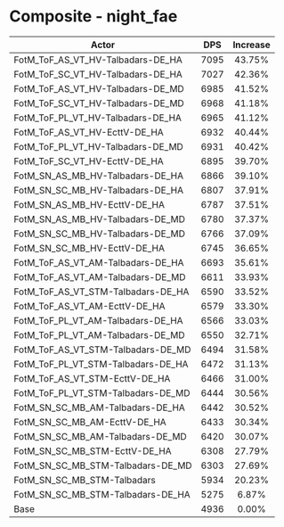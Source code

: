 # Composite - night_fae
| Actor | DPS | Increase |
|---|:---:|:---:|
|FotM_ToF_AS_VT_HV-Talbadars-DE_HA|7095|43.75%|
|FotM_ToF_SC_VT_HV-Talbadars-DE_HA|7027|42.36%|
|FotM_ToF_AS_VT_HV-Talbadars-DE_MD|6985|41.52%|
|FotM_ToF_SC_VT_HV-Talbadars-DE_MD|6968|41.18%|
|FotM_ToF_PL_VT_HV-Talbadars-DE_HA|6965|41.12%|
|FotM_ToF_AS_VT_HV-EcttV-DE_HA|6932|40.44%|
|FotM_ToF_PL_VT_HV-Talbadars-DE_MD|6931|40.42%|
|FotM_ToF_SC_VT_HV-EcttV-DE_HA|6895|39.70%|
|FotM_SN_AS_MB_HV-Talbadars-DE_HA|6866|39.10%|
|FotM_SN_SC_MB_HV-Talbadars-DE_HA|6807|37.91%|
|FotM_SN_AS_MB_HV-EcttV-DE_HA|6787|37.51%|
|FotM_SN_AS_MB_HV-Talbadars-DE_MD|6780|37.37%|
|FotM_SN_SC_MB_HV-Talbadars-DE_MD|6766|37.09%|
|FotM_SN_SC_MB_HV-EcttV-DE_HA|6745|36.65%|
|FotM_ToF_AS_VT_AM-Talbadars-DE_HA|6693|35.61%|
|FotM_ToF_AS_VT_AM-Talbadars-DE_MD|6611|33.93%|
|FotM_ToF_AS_VT_STM-Talbadars-DE_HA|6590|33.52%|
|FotM_ToF_AS_VT_AM-EcttV-DE_HA|6579|33.30%|
|FotM_ToF_PL_VT_AM-Talbadars-DE_HA|6566|33.03%|
|FotM_ToF_PL_VT_AM-Talbadars-DE_MD|6550|32.71%|
|FotM_ToF_AS_VT_STM-Talbadars-DE_MD|6494|31.58%|
|FotM_ToF_PL_VT_STM-Talbadars-DE_HA|6472|31.13%|
|FotM_ToF_AS_VT_STM-EcttV-DE_HA|6466|31.00%|
|FotM_ToF_PL_VT_STM-Talbadars-DE_MD|6444|30.56%|
|FotM_SN_SC_MB_AM-Talbadars-DE_HA|6442|30.52%|
|FotM_SN_SC_MB_AM-EcttV-DE_HA|6433|30.34%|
|FotM_SN_SC_MB_AM-Talbadars-DE_MD|6420|30.07%|
|FotM_SN_SC_MB_STM-EcttV-DE_HA|6308|27.79%|
|FotM_SN_SC_MB_STM-Talbadars-DE_MD|6303|27.69%|
|FotM_SN_SC_MB_STM-Talbadars|5934|20.23%|
|FotM_SN_SC_MB_STM-Talbadars-DE_HA|5275|6.87%|
|Base|4936|0.00%|
